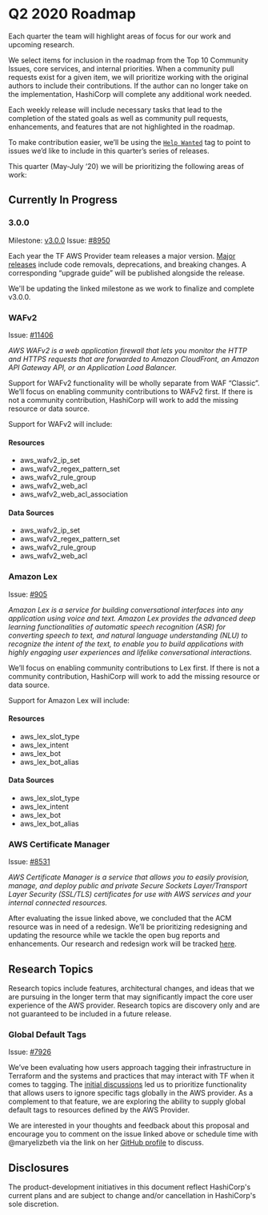 # Q2 2020 Roadmap

Each quarter the team will highlight areas of focus for our work and upcoming research.
 
We select items for inclusion in the roadmap from the Top 10 Community Issues, core services, and internal priorities. When a community pull requests exist for a given item, we will prioritize working with the original authors to include their contributions. If the author can no longer take on the implementation, HashiCorp will complete any additional work needed. 

Each weekly release will include necessary tasks that lead to the completion of the stated goals as well as community pull requests, enhancements, and features that are not highlighted in the roadmap. 

To make contribution easier, we’ll be using the [`Help Wanted`](https://github.com/terraform-providers/terraform-provider-aws/labels/help%20wanted) tag to point to issues we’d like to include in this quarter’s series of releases. 

This quarter (May-July ‘20) we will be prioritizing the following areas of work: 

## Currently In Progress

### 3.0.0 

Milestone: [v3.0.0](https://github.com/terraform-providers/terraform-provider-aws/milestone/70)
Issue: [#8950](https://github.com/terraform-providers/terraform-provider-aws/issues/8950)

Each year the TF AWS Provider team releases a major version. [Major releases](https://www.terraform.io/docs/extend/best-practices/versioning.html#example-major-number-increments) include code removals, deprecations, and breaking changes. A corresponding “upgrade guide” will be published alongside the release. 

We'll be updating the linked milestone as we work to finalize and complete v3.0.0. 

### WAFv2

Issue: [#11406](https://github.com/terraform-providers/terraform-provider-aws/issues/11406)

_AWS WAFv2 is a web application firewall that lets you monitor the HTTP and HTTPS requests that are forwarded to Amazon CloudFront, an Amazon API Gateway API, or an Application Load Balancer._

Support for WAFv2 functionality will be wholly separate from WAF “Classic”. We’ll focus on enabling community contributions to WAFv2 first. If there is not a community contribution, HashiCorp will work to add the missing resource or data source.

Support for WAFv2 will include:

#### Resources 

* aws_wafv2_ip_set
* aws_wafv2_regex_pattern_set
* aws_wafv2_rule_group
* aws_wafv2_web_acl
* aws_wafv2_web_acl_association

#### Data Sources

* aws_wafv2_ip_set 
* aws_wafv2_regex_pattern_set
* aws_wafv2_rule_group
* aws_wafv2_web_acl 

### Amazon Lex

Issue: [#905](https://github.com/terraform-providers/terraform-provider-aws/issues/905)

_Amazon Lex is a service for building conversational interfaces into any application using voice and text. Amazon Lex provides the advanced deep learning functionalities of automatic speech recognition (ASR) for converting speech to text, and natural language understanding (NLU) to recognize the intent of the text, to enable you to build applications with highly engaging user experiences and lifelike conversational interactions._

We’ll focus on enabling community contributions to Lex first. If there is not a community contribution, HashiCorp will work to add the missing resource or data source. 

Support for Amazon Lex will include: 

#### Resources

* aws_lex_slot_type
* aws_lex_intent
* aws_lex_bot
* aws_lex_bot_alias

#### Data Sources

* aws_lex_slot_type
* aws_lex_intent
* aws_lex_bot
* aws_lex_bot_alias

### AWS Certificate Manager

Issue: [#8531](https://github.com/terraform-providers/terraform-provider-aws/issues/8531)

_AWS Certificate Manager is a service that allows you to easily provision, manage, and deploy public and private Secure Sockets Layer/Transport Layer Security (SSL/TLS) certificates for use with AWS services and your internal connected resources._

After evaluating the issue linked above, we concluded that the ACM resource was in need of a redesign. We’ll be prioritizing redesigning and updating the resource while we tackle the open bug reports and enhancements. Our research and redesign work will be tracked [here](https://github.com/terraform-providers/terraform-provider-aws/issues/13053).

## Research Topics

Research topics include features, architectural changes, and ideas that we are pursuing in the longer term that may significantly impact the core user experience of the AWS provider. Research topics are discovery only and are not guaranteed to be included in a future release.

### Global Default Tags

Issue: [#7926](https://github.com/terraform-providers/terraform-provider-aws/issues/7926)

We’ve been evaluating how users approach tagging their infrastructure in Terraform and the systems and practices that may interact with TF when it comes to tagging. The [initial discussions](https://github.com/hashicorp/terraform/issues/20866) led us to prioritize functionality that allows users to ignore specific tags globally in the AWS provider. As a complement to that feature, we are exploring the ability to supply global default tags to resources defined by the AWS Provider. 

We are interested in your thoughts and feedback about this proposal and encourage you to comment on the issue linked above or schedule time with @maryelizbeth via the link on her [GitHub profile](https://github.com/maryelizbeth) to discuss. 

## Disclosures

The product-development initiatives in this document reflect HashiCorp's current plans and are subject to change and/or cancellation in HashiCorp's sole discretion.
